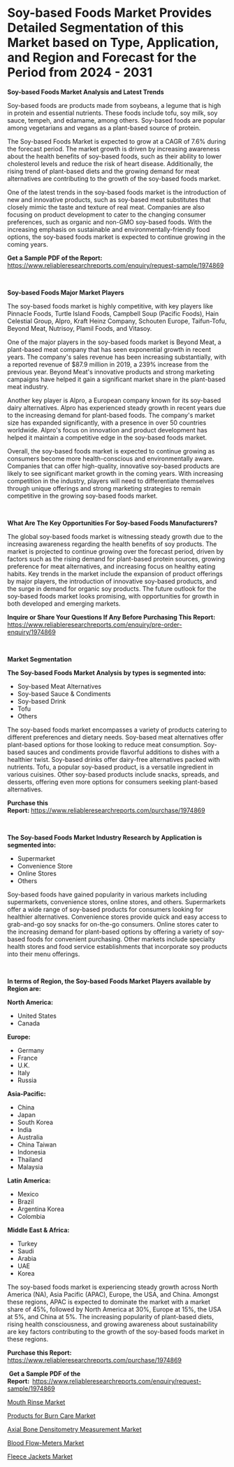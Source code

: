 <p><h1>Soy-based Foods Market Provides Detailed Segmentation of this Market based on Type, Application, and Region and Forecast for the Period from 2024 - 2031</h1></p><p><strong>Soy-based Foods Market Analysis and Latest Trends</strong></p>
<p><p>Soy-based foods are products made from soybeans, a legume that is high in protein and essential nutrients. These foods include tofu, soy milk, soy sauce, tempeh, and edamame, among others. Soy-based foods are popular among vegetarians and vegans as a plant-based source of protein.</p><p>The Soy-based Foods Market is expected to grow at a CAGR of 7.6% during the forecast period. The market growth is driven by increasing awareness about the health benefits of soy-based foods, such as their ability to lower cholesterol levels and reduce the risk of heart disease. Additionally, the rising trend of plant-based diets and the growing demand for meat alternatives are contributing to the growth of the soy-based foods market.</p><p>One of the latest trends in the soy-based foods market is the introduction of new and innovative products, such as soy-based meat substitutes that closely mimic the taste and texture of real meat. Companies are also focusing on product development to cater to the changing consumer preferences, such as organic and non-GMO soy-based foods. With the increasing emphasis on sustainable and environmentally-friendly food options, the soy-based foods market is expected to continue growing in the coming years.</p></p>
<p><strong>Get a Sample PDF of the Report:&nbsp;</strong> <a href="https://www.reliableresearchreports.com/enquiry/request-sample/1974869">https://www.reliableresearchreports.com/enquiry/request-sample/1974869</a></p>
<p>&nbsp;</p>
<p><strong>Soy-based Foods Major Market Players</strong></p>
<p><p>The soy-based foods market is highly competitive, with key players like Pinnacle Foods, Turtle Island Foods, Campbell Soup (Pacific Foods), Hain Celestial Group, Alpro, Kraft Heinz Company, Schouten Europe, Taifun-Tofu, Beyond Meat, Nutrisoy, Plamil Foods, and Vitasoy.</p><p>One of the major players in the soy-based foods market is Beyond Meat, a plant-based meat company that has seen exponential growth in recent years. The company's sales revenue has been increasing substantially, with a reported revenue of $87.9 million in 2019, a 239% increase from the previous year. Beyond Meat's innovative products and strong marketing campaigns have helped it gain a significant market share in the plant-based meat industry.</p><p>Another key player is Alpro, a European company known for its soy-based dairy alternatives. Alpro has experienced steady growth in recent years due to the increasing demand for plant-based foods. The company's market size has expanded significantly, with a presence in over 50 countries worldwide. Alpro's focus on innovation and product development has helped it maintain a competitive edge in the soy-based foods market.</p><p>Overall, the soy-based foods market is expected to continue growing as consumers become more health-conscious and environmentally aware. Companies that can offer high-quality, innovative soy-based products are likely to see significant market growth in the coming years. With increasing competition in the industry, players will need to differentiate themselves through unique offerings and strong marketing strategies to remain competitive in the growing soy-based foods market.</p></p>
<p>&nbsp;</p>
<p><strong>What Are The Key Opportunities For Soy-based Foods Manufacturers?</strong></p>
<p><p>The global soy-based foods market is witnessing steady growth due to the increasing awareness regarding the health benefits of soy products. The market is projected to continue growing over the forecast period, driven by factors such as the rising demand for plant-based protein sources, growing preference for meat alternatives, and increasing focus on healthy eating habits. Key trends in the market include the expansion of product offerings by major players, the introduction of innovative soy-based products, and the surge in demand for organic soy products. The future outlook for the soy-based foods market looks promising, with opportunities for growth in both developed and emerging markets.</p></p>
<p><strong>Inquire or Share Your Questions If Any Before Purchasing This Report:</strong> <a href="https://www.reliableresearchreports.com/enquiry/pre-order-enquiry/1974869">https://www.reliableresearchreports.com/enquiry/pre-order-enquiry/1974869</a></p>
<p>&nbsp;</p>
<p><strong>Market Segmentation</strong></p>
<p><strong>The Soy-based Foods Market Analysis by types is segmented into:</strong></p>
<p><ul><li>Soy-based Meat Alternatives</li><li>Soy-based Sauce & Condiments</li><li>Soy-based Drink</li><li>Tofu‎</li><li>Others</li></ul></p>
<p><p>The soy-based foods market encompasses a variety of products catering to different preferences and dietary needs. Soy-based meat alternatives offer plant-based options for those looking to reduce meat consumption. Soy-based sauces and condiments provide flavorful additions to dishes with a healthier twist. Soy-based drinks offer dairy-free alternatives packed with nutrients. Tofu, a popular soy-based product, is a versatile ingredient in various cuisines. Other soy-based products include snacks, spreads, and desserts, offering even more options for consumers seeking plant-based alternatives.</p></p>
<p><strong>Purchase this Report:&nbsp;</strong><a href="https://www.reliableresearchreports.com/purchase/1974869">https://www.reliableresearchreports.com/purchase/1974869</a></p>
<p>&nbsp;</p>
<p><strong>The Soy-based Foods Market Industry Research by Application is segmented into:</strong></p>
<p><ul><li>Supermarket</li><li>Convenience Store</li><li>Online Stores</li><li>Others</li></ul></p>
<p><p>Soy-based foods have gained popularity in various markets including supermarkets, convenience stores, online stores, and others. Supermarkets offer a wide range of soy-based products for consumers looking for healthier alternatives. Convenience stores provide quick and easy access to grab-and-go soy snacks for on-the-go consumers. Online stores cater to the increasing demand for plant-based options by offering a variety of soy-based foods for convenient purchasing. Other markets include specialty health stores and food service establishments that incorporate soy products into their menu offerings.</p></p>
<p>&nbsp;</p>
<p><strong>In terms of Region, the Soy-based Foods Market Players available by Region are:</strong></p>
<p>
    <p> <strong> North America: </strong>
        <ul>
            <li>United States</li>
            <li>Canada</li>
        </ul>
        </p> 
    <p> <strong> Europe: </strong>
        <ul>
            <li>Germany</li>
            <li>France</li>
            <li>U.K.</li>
            <li>Italy</li>
            <li>Russia</li>
        </ul>
        </p> 
    <p> <strong> Asia-Pacific: </strong>
        <ul>
            <li>China</li>
            <li>Japan</li>
            <li>South Korea</li>
            <li>India</li>
            <li>Australia</li>
            <li>China Taiwan</li>
            <li>Indonesia</li>
            <li>Thailand</li>
            <li>Malaysia</li>
        </ul>
        </p> 
    <p> <strong> Latin America: </strong>
        <ul>
            <li>Mexico</li>
            <li>Brazil</li>
            <li>Argentina Korea</li>
            <li>Colombia</li>
        </ul>
        </p> 
    <p> <strong> Middle East & Africa: </strong>
        <ul>
            <li>Turkey</li>
            <li>Saudi</li>
            <li>Arabia</li>
            <li>UAE</li>
            <li>Korea</li>
        </ul>
    </p>
    </p>
<p><p>The soy-based foods market is experiencing steady growth across North America (NA), Asia Pacific (APAC), Europe, the USA, and China. Amongst these regions, APAC is expected to dominate the market with a market share of 45%, followed by North America at 30%, Europe at 15%, the USA at 5%, and China at 5%. The increasing popularity of plant-based diets, rising health consciousness, and growing awareness about sustainability are key factors contributing to the growth of the soy-based foods market in these regions.</p></p>
<p><strong>Purchase this Report: </strong><a href="https://www.reliableresearchreports.com/purchase/1974869">https://www.reliableresearchreports.com/purchase/1974869</a></p>
<p>&nbsp;<strong>Get a Sample PDF of the Report:&nbsp;&nbsp;</strong><a href="https://www.reliableresearchreports.com/enquiry/request-sample/1974869">https://www.reliableresearchreports.com/enquiry/request-sample/1974869</a></p>
<p><strong></strong></p>
<p><p><a href="https://view.publitas.com/reportprime-1/mouth-rinse-market-provides-a-comprehensive-analysis-including-a-macro-overview-of-the-market-as-well-as-micro-details-such-as-market-size-and-competitive-landscape/">Mouth Rinse Market</a></p><p><a href="https://florentine-yuzu-f42.notion.site/Products-for-Burn-Care-Market-Size-Focuses-on-Market-Dynamics-In-Depth-Analysis-and-Future-Projecti-ecaa92680b2d4f44b6d5757225424ec1">Products for Burn Care Market</a></p><p><a href="https://changeable-paste-463.notion.site/Axial-Bone-Densitometry-Measurement-Market-Share-Market-New-Trends-Analysis-Report-By-Type-By-App-0767e36fda2f4a5a8ca684b61cac37ba">Axial Bone Densitometry Measurement Market</a></p><p><a href="https://fuschia-pecorino-a6d.notion.site/Blood-Flow-Meters-Market-Size-Share-Trends-Analysis-Report-By-Material-By-Type-By-End-user-By--572111c4d6b145aba110ed46120af60e">Blood Flow-Meters Market</a></p><p><a href="https://view.publitas.com/reportprime-1/fleece-jackets-market-size-and-growth-market-segmentation-regional-and-country-breakdowns-and-market-trends-for-period-from-2024-2031/">Fleece Jackets Market</a></p></p>